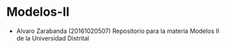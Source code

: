 # Modelos-II
* Alvaro Zarabanda (20161020507) 
Repositorio para la materia Modelos II de la Universidad Distrital
